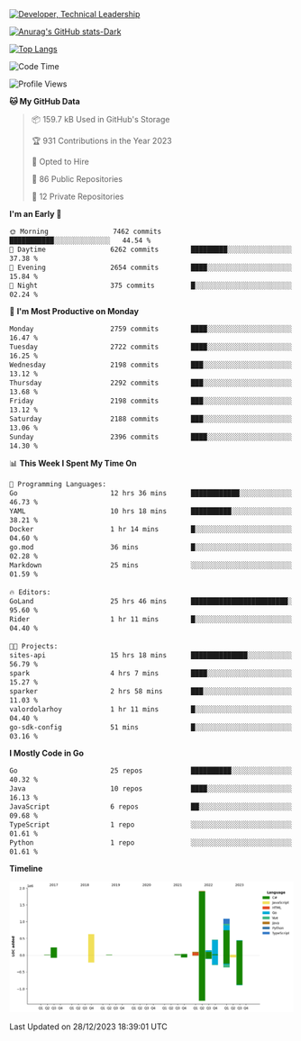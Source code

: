 <div>
  <a href="https://www.linkedin.com/in/arielpineiro/" target="_blank" rel="nofollow noopener noreferrer">
    <img src="https://img.shields.io/badge/-LinkedIn-%230077B5?style=for-the-badge&logo=linkedin&logoColor=white" alt="Developer, Technical Leadership" title="Ariel Piñeiro">
  </a>
</div>

[![Anurag's GitHub stats-Dark](https://github-readme-stats.vercel.app/api?username=arielsrv&show_icons=true&theme=dark#gh-dark-mode-only)](https://github.com/anuraghazra/github-readme-stats#gh-dark-mode-only)

[![Top Langs](https://github-readme-stats.vercel.app/api/top-langs/?username=arielsrv&layout=compact&langs_count=10&theme=dark#gh-dark-mode-only)](https://github.com/anuraghazra/github-readme-stats&theme=dark#gh-dark-mode-only)

<!--START_SECTION:waka-->
![Code Time](http://img.shields.io/badge/Code%20Time-398%20hrs%202%20mins-blue)

![Profile Views](http://img.shields.io/badge/Profile%20Views-3-blue)

**🐱 My GitHub Data** 

> 📦 159.7 kB Used in GitHub's Storage 
 > 
> 🏆 931 Contributions in the Year 2023
 > 
> 💼 Opted to Hire
 > 
> 📜 86 Public Repositories 
 > 
> 🔑 12 Private Repositories 
 > 
**I'm an Early 🐤** 

```text
🌞 Morning                7462 commits        ███████████░░░░░░░░░░░░░░   44.54 % 
🌆 Daytime                6262 commits        █████████░░░░░░░░░░░░░░░░   37.38 % 
🌃 Evening                2654 commits        ████░░░░░░░░░░░░░░░░░░░░░   15.84 % 
🌙 Night                  375 commits         █░░░░░░░░░░░░░░░░░░░░░░░░   02.24 % 
```
📅 **I'm Most Productive on Monday** 

```text
Monday                   2759 commits        ████░░░░░░░░░░░░░░░░░░░░░   16.47 % 
Tuesday                  2722 commits        ████░░░░░░░░░░░░░░░░░░░░░   16.25 % 
Wednesday                2198 commits        ███░░░░░░░░░░░░░░░░░░░░░░   13.12 % 
Thursday                 2292 commits        ███░░░░░░░░░░░░░░░░░░░░░░   13.68 % 
Friday                   2198 commits        ███░░░░░░░░░░░░░░░░░░░░░░   13.12 % 
Saturday                 2188 commits        ███░░░░░░░░░░░░░░░░░░░░░░   13.06 % 
Sunday                   2396 commits        ████░░░░░░░░░░░░░░░░░░░░░   14.30 % 
```


📊 **This Week I Spent My Time On** 

```text
💬 Programming Languages: 
Go                       12 hrs 36 mins      ████████████░░░░░░░░░░░░░   46.73 % 
YAML                     10 hrs 18 mins      ██████████░░░░░░░░░░░░░░░   38.21 % 
Docker                   1 hr 14 mins        █░░░░░░░░░░░░░░░░░░░░░░░░   04.60 % 
go.mod                   36 mins             █░░░░░░░░░░░░░░░░░░░░░░░░   02.28 % 
Markdown                 25 mins             ░░░░░░░░░░░░░░░░░░░░░░░░░   01.59 % 

🔥 Editors: 
GoLand                   25 hrs 46 mins      ████████████████████████░   95.60 % 
Rider                    1 hr 11 mins        █░░░░░░░░░░░░░░░░░░░░░░░░   04.40 % 

🐱‍💻 Projects: 
sites-api                15 hrs 18 mins      ██████████████░░░░░░░░░░░   56.79 % 
spark                    4 hrs 7 mins        ████░░░░░░░░░░░░░░░░░░░░░   15.27 % 
sparker                  2 hrs 58 mins       ███░░░░░░░░░░░░░░░░░░░░░░   11.03 % 
valordolarhoy            1 hr 11 mins        █░░░░░░░░░░░░░░░░░░░░░░░░   04.40 % 
go-sdk-config            51 mins             █░░░░░░░░░░░░░░░░░░░░░░░░   03.16 % 
```

**I Mostly Code in Go** 

```text
Go                       25 repos            ██████████░░░░░░░░░░░░░░░   40.32 % 
Java                     10 repos            ████░░░░░░░░░░░░░░░░░░░░░   16.13 % 
JavaScript               6 repos             ██░░░░░░░░░░░░░░░░░░░░░░░   09.68 % 
TypeScript               1 repo              ░░░░░░░░░░░░░░░░░░░░░░░░░   01.61 % 
Python                   1 repo              ░░░░░░░░░░░░░░░░░░░░░░░░░   01.61 % 
```



**Timeline**

![Lines of Code chart](https://raw.githubusercontent.com/arielsrv/arielsrv/main/assets/bar_graph.png)


 Last Updated on 28/12/2023 18:39:01 UTC
<!--END_SECTION:waka-->

